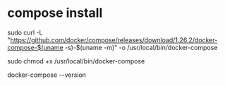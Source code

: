# compose install

sudo curl -L "https://github.com/docker/compose/releases/download/1.26.2/docker-compose-$(uname -s)-$(uname -m)" -o /usr/local/bin/docker-compose


sudo chmod +x /usr/local/bin/docker-compose


docker-compose --version

